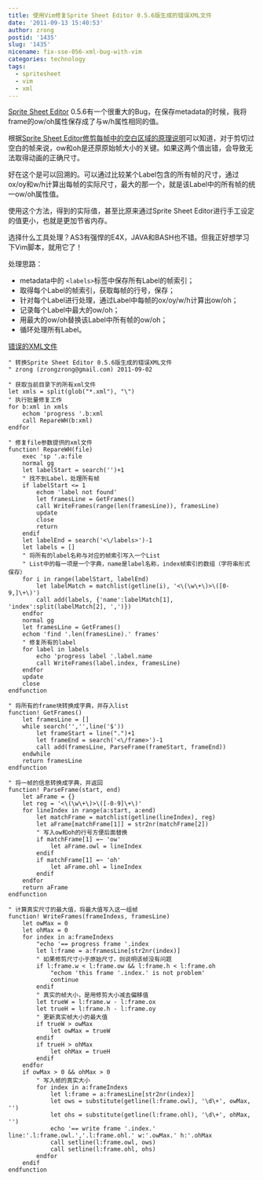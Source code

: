 ```yaml
---
title: 使用Vim修复Sprite Sheet Editor 0.5.6版生成的错误XML文件
date: '2011-09-13 15:40:53'
author: zrong
postid: '1435'
slug: '1435'
nicename: fix-sse-056-xml-bug-with-vim
categories: technology
tags:
  - spritesheet
  - vim
  - xml
---
```


[Sprite Sheet Editor](https://blog.zengrong.net/spritesheeteditor/) 0.5.6有一个很重大的Bug，在保存metadata的时候，我将frame的ow/oh属性保存成了与w/h属性相同的值。

根据[Sprite Sheet Editor修剪每帧中的空白区域的原理说明](https://blog.zengrong.net/post/1431.html)可以知道，对于剪切过空白的帧来说，ow和oh是还原原始帧大小的关键。如果这两个值出错，会导致无法取得动画的正确尺寸。

好在这个是可以回溯的。可以通过比较某个Label包含的所有帧的尺寸，通过ox/oy和w/h计算出每帧的实际尺寸，最大的那一个，就是该Label中的所有帧的统一ow/oh属性值。

使用这个方法，得到的实际值，甚至比原来通过Sprite Sheet Editor进行手工设定的值更小，也就是更加节省内存。

选择什么工具处理？AS3有强悍的E4X，JAVA和BASH也不错。但我正好想学习下Vim脚本，就用它了！

处理思路：<!--more-->

-   metadata中的 `<labels>`标签中保存所有Label的帧索引；
-   取得每个Label的帧索引，获取每帧的行号，保存；
-   针对每个Label进行处理，通过Label中每帧的ox/oy/w/h计算出ow/oh；
-   记录每个Label中最大的ow/oh；
-   用最大的ow/oh替换该Label中所有帧的ow/oh；
-   循环处理所有Label。

[错误的XML文件](https://raw.github.com/wiki/zrong/sprite_sheet_editor/assets/001.xml)

``` VIM
" 转换Sprite Sheet Editor 0.5.6版生成的错误XML文件
" zrong (zrongzrong@gmail.com) 2011-09-02

" 获取当前目录下的所有xml文件
let xmls = split(glob("*.xml"), "\")
" 执行批量修复工作
for b:xml in xmls
    echom 'progress '.b:xml
    call RepareWH(b:xml)
endfor

" 修复file参数提供的xml文件
function! RepareWH(file)
    exec 'sp '.a:file
    normal gg
    let labelStart = search('')+1
    " 找不到Label，处理所有帧
    if labelStart <= 1
        echom 'label not found'
        let framesLine = GetFrames()
        call WriteFrames(range(len(framesLine)), framesLine)
        update
        close
        return
    endif
    let labelEnd = search('<\/labels>')-1
    let labels = []
    " 将所有的label名称与对应的帧索引写入一个List
    " List中的每一项是一个字典，name是label名称，index帧索引的数组（字符串形式保存）
    for i in range(labelStart, labelEnd)
        let labelMatch = matchlist(getline(i), '<\(\w\+\)>\([0-9,]\+\)')
        call add(labels, {'name':labelMatch[1], 'index':split(labelMatch[2], ',')})
    endfor
    normal gg
    let framesLine = GetFrames()
    echom 'find '.len(framesLine).' frames'
    " 修复所有的label
    for label in labels
        echo 'progress label '.label.name
        call WriteFrames(label.index, framesLine)
    endfor
    update
    close
endfunction

" 将所有的frame块转换成字典，并存入list
function! GetFrames()
    let framesLine = []
    while search('','',line('$'))
        let frameStart = line(".")+1
        let frameEnd = search('<\/frame>')-1
        call add(framesLine, ParseFrame(frameStart, frameEnd))
    endwhile
    return framesLine
endfunction

" 将一帧的信息转换成字典，并返回
function! ParseFrame(start, end)
    let aFrame = {}
    let reg = '<\(\w\+\)>\([-0-9]\+\)'
    for lineIndex in range(a:start, a:end)
        let matchFrame = matchlist(getline(lineIndex), reg)
        let aFrame[matchFrame[1]] = str2nr(matchFrame[2])
        " 写入ow和oh的行号方便后面替换
        if matchFrame[1] =~ 'ow'
            let aFrame.owl = lineIndex
        endif
        if matchFrame[1] =~ 'oh'
            let aFrame.ohl = lineIndex
        endif
    endfor
    return aFrame
endfunction

" 计算真实尺寸的最大值，将最大值写入这一组帧
function! WriteFrames(frameIndexs, framesLine)
    let owMax = 0
    let ohMax = 0
    for index in a:frameIndexs
        "echo '== progress frame '.index
        let l:frame = a:framesLine[str2nr(index)]
        " 如果修剪尺寸小于原始尺寸，则说明该帧没有问题
        if l:frame.w < l:frame.ow && l:frame.h < l:frame.oh
            "echom 'this frame '.index.' is not problem'
            continue
        endif
        " 真实的帧大小，是用修剪大小减去偏移值
        let trueW = l:frame.w - l:frame.ox
        let trueH = l:frame.h - l:frame.oy
        " 更新真实帧大小的最大值
        if trueW > owMax
            let owMax = trueW
        endif
        if trueH > ohMax
            let ohMax = trueH
        endif
    endfor
    if owMax > 0 && ohMax > 0
        " 写入帧的真实大小
        for index in a:frameIndexs
            let l:frame = a:framesLine[str2nr(index)]
            let ows = substitute(getline(l:frame.owl), '\d\+', owMax, '')
            let ohs = substitute(getline(l:frame.ohl), '\d\+', ohMax, '')
            echo '== write frame '.index.' line:'.l:frame.owl.','.l:frame.ohl.' w:'.owMax.' h:'.ohMax
            call setline(l:frame.owl, ows)
            call setline(l:frame.ohl, ohs)
        endfor
    endif
endfunction
```
